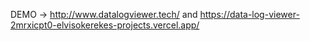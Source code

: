 DEMO -> http://www.datalogviewer.tech/
 and https://data-log-viewer-2mrxicpt0-elvisokerekes-projects.vercel.app/
